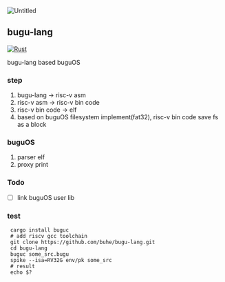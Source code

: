 ![Untitled](https://tva1.sinaimg.cn/large/008i3skNgy1gxnuqh31vyj30cp08nglj.jpg)

## bugu-lang

[![Rust](https://github.com/buhe/bugu-lang/actions/workflows/rust.yml/badge.svg)](https://github.com/buhe/bugu-lang/actions/workflows/rust.yml)

bugu-lang based buguOS

### step
1. bugu-lang -> risc-v asm
2. risc-v asm -> risc-v bin code
3. risc-v bin code -> elf 
4. based on buguOS filesystem implement(fat32), risc-v bin code save fs as a block

### buguOS

1. parser elf
2. proxy print

### Todo
- [ ] link buguOS user lib

### test

```shell
 cargo install buguc
 # add riscv gcc toolchain
 git clone https://github.com/buhe/bugu-lang.git
 cd bugu-lang
 buguc some_src.bugu
 spike --isa=RV32G env/pk some_src
 # result
 echo $?
```
